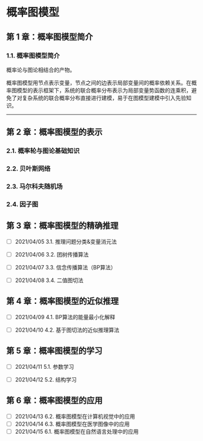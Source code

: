 # 概率图模型



## **第 1 章：概率图模型简介**

### 1.1. 概率图模型简介

概率论与图论相结合的产物。

概率图模型用节点表示变量，节点之间的边表示局部变量间的概率依赖关系。在概率图模型的表示框架下，系统的联合概率分布表示为局部变量势函数的连乘积，避免了对复杂系统的联合概率分布直接进行建模，易于在图模型建模中引入先验知识。





---

## **第 2 章：概率图模型的表示**

### 2.1. 概率轮与图论基础知识



### 2.2. 贝叶斯网络



### 2.3. 马尔科夫随机场



### 2.4. 因子图





## **第 3 章：概率图模型的精确推理**

- [ ] 2021/04/05    3.1. 推理问题分类&变量消元法
- [ ] 2021/04/06    3.2. 团树传播算法
- [ ] 2021/04/07    3.3. 信念传播算法（BP算法）
- [ ] 2021/04/08    3.4. 二值图切法



## **第 4 章：概率图模型的近似推理**

- [ ] 2021/04/09    4.1. BP算法的能量最小化解释
- [ ] 2021/04/10    4.2. 基于图切法的近似推理算法



## **第 5 章：概率图模型的学习**

- [ ] 2021/04/11    5.1. 参数学习
- [ ] 2021/04/12    5.2. 结构学习



## **第 6 章：概率图模型的应用**

- [ ] 2021/04/13    6.2. 概率图模型在计算机视觉中的应用
- [ ] 2021/04/14    6.3. 概率图模型在医学图像中的应用
- [ ] 2021/04/15    6.1. 概率图模型在自然语言处理中的应用
